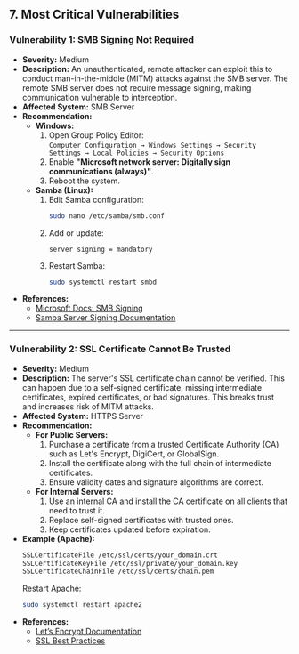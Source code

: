 ## 7. Most Critical Vulnerabilities

### Vulnerability 1: SMB Signing Not Required
- **Severity:** Medium  
- **Description:** An unauthenticated, remote attacker can exploit this to conduct man-in-the-middle (MITM) attacks against the SMB server. The remote SMB server does not require message signing, making communication vulnerable to interception.  
- **Affected System:** SMB Server  
- **Recommendation:**  
  - **Windows:**  
    1. Open Group Policy Editor:  
       `Computer Configuration → Windows Settings → Security Settings → Local Policies → Security Options`  
    2. Enable **"Microsoft network server: Digitally sign communications (always)"**.  
    3. Reboot the system.  
  - **Samba (Linux):**  
    1. Edit Samba configuration:  
       ```bash
       sudo nano /etc/samba/smb.conf
       ```
    2. Add or update:  
       ```
       server signing = mandatory
       ```
    3. Restart Samba:  
       ```bash
       sudo systemctl restart smbd
       ```
- **References:**  
  - [Microsoft Docs: SMB Signing](https://learn.microsoft.com/en-us/windows-server/security/group-policy/smb-signing)  
  - [Samba Server Signing Documentation](https://www.samba.org/samba/docs/current/man-html/smb.conf.5.html)

---

### Vulnerability 2: SSL Certificate Cannot Be Trusted
- **Severity:** Medium  
- **Description:** The server's SSL certificate chain cannot be verified. This can happen due to a self-signed certificate, missing intermediate certificates, expired certificates, or bad signatures. This breaks trust and increases risk of MITM attacks.  
- **Affected System:** HTTPS Server  
- **Recommendation:**  
  - **For Public Servers:**  
    1. Purchase a certificate from a trusted Certificate Authority (CA) such as Let's Encrypt, DigiCert, or GlobalSign.  
    2. Install the certificate along with the full chain of intermediate certificates.  
    3. Ensure validity dates and signature algorithms are correct.  
  - **For Internal Servers:**  
    1. Use an internal CA and install the CA certificate on all clients that need to trust it.  
    2. Replace self-signed certificates with trusted ones.  
    3. Keep certificates updated before expiration.  
- **Example (Apache):**
    ```bash
    SSLCertificateFile /etc/ssl/certs/your_domain.crt
    SSLCertificateKeyFile /etc/ssl/private/your_domain.key
    SSLCertificateChainFile /etc/ssl/certs/chain.pem
    ```
    Restart Apache:  
    ```bash
    sudo systemctl restart apache2
    ```
- **References:**  
  - [Let’s Encrypt Documentation](https://letsencrypt.org/docs/)  
  - [SSL Best Practices](https://sslmate.com/help/ssl-best-practices/)
